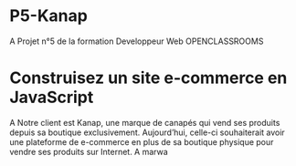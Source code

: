 # P5-Kanap
A Projet n°5 de la formation Developpeur Web OPENCLASSROOMS

# Construisez un site e-commerce en JavaScript

 A Notre client est Kanap, une marque de canapés qui vend ses produits depuis sa boutique exclusivement. Aujourd’hui, celle-ci souhaiterait avoir une plateforme de e-commerce en plus de sa boutique physique pour vendre ses produits sur Internet.
A marwa
